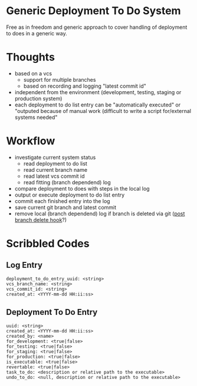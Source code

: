 # Generic Deployment To Do System

Free as in freedom and generic approach to cover handling of deployment to does in a generic way.

# Thoughts

* based on a vcs
    * support for multiple branches
    * based on recording and logging "latest commit id"
* independent from the environment (development, testing, staging or production system)
* each deployment to do list entry can be "automatically executed" or "outputed because of manual work (difficult to write a script for/external systems needed"

# Workflow

* investigate current system status
    * read deployment to do list
    * read current branch name
    * read latest vcs commit id
    * read fitting (branch dependend) log
* compare deployment to does with steps in the local log
* output or execute deployment to do list entry
* commit each finished entry into the log
* save current git branch and latest commit
* remove local (branch dependend) log if branch is deleted via git ([post branch delete hook](http://stackoverflow.com/questions/14271989/git-branch-delete-hook#14285583)?)

# Scribbled Codes

## Log Entry

```
deployment_to_do_entry_uuid: <string>
vcs_branch_name: <string>
vcs_commit_id: <string>
created_at: <YYYY-mm-dd HH:ii:ss>
```

## Deployment To Do Entry

```
uuid: <string>
created_at: <YYYY-mm-dd HH:ii:ss>
created_by: <name>
for_development: <true|false>
for_testing: <true|false>
for_staging: <true|false>
for_production: <true|false>
is_executable: <true|false>
revertable: <true|false>
task_to_do: <description or relative path to the executable>
undo_to_do: <null, description or relative path to the executable>
```
